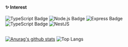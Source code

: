 
<div align=center>
</div>

#### :sparkles: Interest
![TypeScript Badge](https://img.shields.io/badge/JavaScript-FA7343?style=flat-square&logo=JavaScript&logoColor=white)
![Node.js Badge](https://img.shields.io/badge/Node.js-007396?style=flat-square&logo=Node.js&logoColor=white)
![Express Badge](https://img.shields.io/badge/express.js-yellow?style=flat-square&logo=express&logoColor=white)
![TypeScript Badge](https://img.shields.io/badge/TypeScript-0095D5?style=flat-square&logo=TypeScript&logoColor=white)
![NestJS](https://img.shields.io/badge/nestjs-%23E0234E.svg?style=flat-square&logo=nestjs&logoColor=white)


\
[![Anurag's github stats](https://github-readme-stats.vercel.app/api?username=dladncks1217)](https://github.com/anuraghazra/github-readme-stats) 
![Top Langs](https://github-readme-stats.vercel.app/api/top-langs/?username=dladncks1217&layout=compact&title_color=white)
